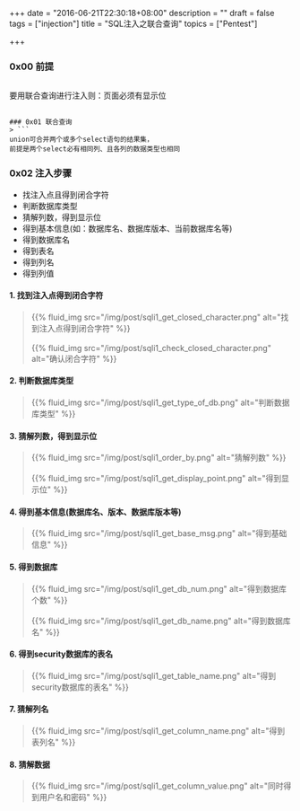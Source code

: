 +++
date = "2016-06-21T22:30:18+08:00"
description = ""
draft = false
tags = ["injection"]
title = "SQL注入之联合查询"
topics = ["Pentest"]

+++

### 0x00 前提
> ```
要用联合查询进行注入则：页面必须有显示位
```

### 0x01 联合查询
> ```
union可合并两个或多个select语句的结果集，
前提是两个select必有相同列、且各列的数据类型也相同
```

### 0x02 注入步骤
* 找注入点且得到闭合字符
* 判断数据库类型
* 猜解列数，得到显示位
* 得到基本信息(如：数据库名、数据库版本、当前数据库名等)
* 得到数据库名
* 得到表名
* 得到列名
* 得到列值

#### 1. 找到注入点得到闭合字符
> {{% fluid_img src="/img/post/sqli1_get_closed_character.png" alt="找到注入点得到闭合字符" %}}
<br /><br />
{{% fluid_img src="/img/post/sqli1_check_closed_character.png" alt="确认闭合字符" %}}

#### 2. 判断数据库类型
> {{% fluid_img src="/img/post/sqli1_get_type_of_db.png" alt="判断数据库类型" %}}

#### 3. 猜解列数，得到显示位
> {{% fluid_img src="/img/post/sqli1_order_by.png" alt="猜解列数" %}}
<br /><br />
{{% fluid_img src="/img/post/sqli1_get_display_point.png" alt="得到显示位" %}}

#### 4. 得到基本信息(数据库名、版本、数据库版本等)
> {{% fluid_img src="/img/post/sqli1_get_base_msg.png" alt="得到基础信息" %}}

#### 5. 得到数据库
> {{% fluid_img src="/img/post/sqli1_get_db_num.png" alt="得到数据库个数" %}}
<br /><br />
{{% fluid_img src="/img/post/sqli1_get_db_name.png" alt="得到数据库名" %}}

#### 6. 得到security数据库的表名
> {{% fluid_img src="/img/post/sqli1_get_table_name.png" alt="得到security数据库的表名" %}}

#### 7. 猜解列名
> {{% fluid_img src="/img/post/sqli1_get_column_name.png" alt="得到表列名" %}}

#### 8. 猜解数据
> {{% fluid_img src="/img/post/sqli1_get_column_value.png" alt="同时得到用户名和密码" %}}